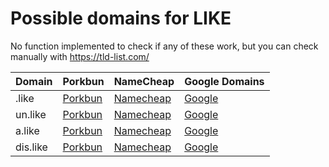 # Possible domains for LIKE

No function implemented to check if any of these work, but you can check manually with https://tld-list.com/

| Domain | Porkbun | NameCheap | Google Domains |
|---|---|---|---|
| .like | [Porkbun](https://porkbun.com/checkout/search?prb=e814663da1&tlds=&idnLanguage=&search=search&q=.like) | [Namecheap](https://www.namecheap.com/domains/registration/results/?domain=.like) | [Google](https://domains.google.com/registrar/search?searchTerm=.like) |
| un.like | [Porkbun](https://porkbun.com/checkout/search?prb=e814663da1&tlds=&idnLanguage=&search=search&q=un.like) | [Namecheap](https://www.namecheap.com/domains/registration/results/?domain=un.like) | [Google](https://domains.google.com/registrar/search?searchTerm=un.like) |
| a.like | [Porkbun](https://porkbun.com/checkout/search?prb=e814663da1&tlds=&idnLanguage=&search=search&q=a.like) | [Namecheap](https://www.namecheap.com/domains/registration/results/?domain=a.like) | [Google](https://domains.google.com/registrar/search?searchTerm=a.like) |
| dis.like | [Porkbun](https://porkbun.com/checkout/search?prb=e814663da1&tlds=&idnLanguage=&search=search&q=dis.like) | [Namecheap](https://www.namecheap.com/domains/registration/results/?domain=dis.like) | [Google](https://domains.google.com/registrar/search?searchTerm=dis.like) |
